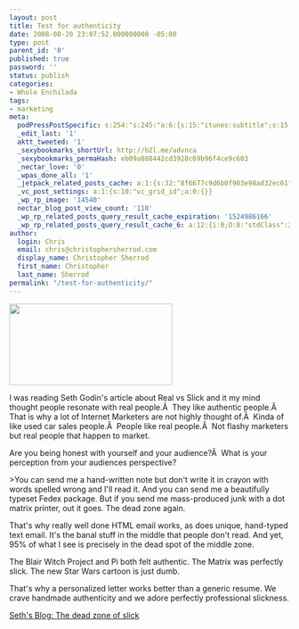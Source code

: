 ```yaml
---
layout: post
title: Test for authenticity
date: 2008-08-20 23:07:52.000000000 -05:00
type: post
parent_id: '0'
published: true
password: ''
status: publish
categories:
- Whole Enchilada
tags:
- marketing
meta:
  podPressPostSpecific: s:254:"s:245:"a:6:{s:15:"itunes:subtitle";s:15:"##PostExcerpt##";s:14:"itunes:summary";s:15:"##PostExcerpt##";s:15:"itunes:keywords";s:17:"##WordPressCats##";s:13:"itunes:author";s:10:"##Global##";s:15:"itunes:explicit";s:2:"No";s:12:"itunes:block";s:2:"No";}";";
  _edit_last: '1'
  aktt_tweeted: '1'
  _sexybookmarks_shortUrl: http://b2l.me/advnca
  _sexybookmarks_permaHash: eb09a088442cd3928c69b96f4ce9c603
  _nectar_love: '0'
  _wpas_done_all: '1'
  _jetpack_related_posts_cache: a:1:{s:32:"8f6677c9d6b0f903e98ad32ec61f8deb";a:2:{s:7:"expires";i:1490177115;s:7:"payload";a:3:{i:0;a:1:{s:2:"id";i:968;}i:1;a:1:{s:2:"id";i:1278;}i:2;a:1:{s:2:"id";i:4935;}}}}
  _vc_post_settings: a:1:{s:10:"vc_grid_id";a:0:{}}
  _wp_rp_image: '14540'
  nectar_blog_post_view_count: '110'
  _wp_rp_related_posts_query_result_cache_expiration: '1524986166'
  _wp_rp_related_posts_query_result_cache_6: a:12:{i:0;O:8:"stdClass":2:{s:7:"post_id";s:4:"1297";s:5:"score";s:17:"57.51418014432718";}i:1;O:8:"stdClass":2:{s:7:"post_id";s:3:"311";s:5:"score";s:16:"46.1994012741542";}i:2;O:8:"stdClass":2:{s:7:"post_id";s:4:"1778";s:5:"score";s:17:"42.16959523306129";}i:3;O:8:"stdClass":2:{s:7:"post_id";s:4:"1133";s:5:"score";s:17:"41.80495211944824";}i:4;O:8:"stdClass":2:{s:7:"post_id";s:4:"1157";s:5:"score";s:18:"39.972370655725065";}i:5;O:8:"stdClass":2:{s:7:"post_id";s:3:"836";s:5:"score";s:17:"39.19742756965783";}i:6;O:8:"stdClass":2:{s:7:"post_id";s:4:"1811";s:5:"score";s:16:"36.6355598786946";}i:7;O:8:"stdClass":2:{s:7:"post_id";s:4:"1540";s:5:"score";s:16:"36.6355598786946";}i:8;O:8:"stdClass":2:{s:7:"post_id";s:3:"731";s:5:"score";s:16:"36.6355598786946";}i:9;O:8:"stdClass":2:{s:7:"post_id";s:4:"4500";s:5:"score";s:17:"34.80297841497143";}i:10;O:8:"stdClass":2:{s:7:"post_id";s:4:"4935";s:5:"score";s:17:"34.43833530135838";}i:11;O:8:"stdClass":2:{s:7:"post_id";s:4:"4873";s:5:"score";s:17:"34.43833530135838";}}
author:
  login: Chris
  email: chris@christophersherrod.com
  display_name: Christopher Sherrod
  first_name: Christopher
  last_name: Sherrod
permalink: "/test-for-authenticity/"
---
```

<p><img class="alignright" src="{{ site.baseurl }}/posts/2008/08/twohumps2.png" alt="" width="293" height="146" /></p>
<p>I was reading Seth Godin's article about Real vs Slick and it my mind thought people resonate with real people.Â  They like authentic people.Â  That is why a lot of Internet Marketers are not highly thought of.Â  Kinda of like used car sales people.Â  People like real people.Â  Not flashy marketers but real people that happen to market.</p>
<p>Are you being honest with yourself and your audience?Â  What is your perception from your audiences perspective?</p>
>You can send me a hand-written note but don't write it in crayon with words spelled wrong and I'll read it. And you can send me a beautifully typeset Fedex package. But if you send me mass-produced junk with a dot matrix printer, out it goes. The dead zone again.</p>
<p>That's why really well done HTML email works, as does unique, hand-typed text email. It's the banal stuff in the middle that people don't read. And yet, 95% of what I see is precisely in the dead spot of the middle zone.</p>
<p>The Blair Witch Project and Pi both felt authentic. The Matrix was perfectly slick. The new Star Wars cartoon is just dumb.</p>
<p>That's why a personalized letter works better than a generic resume. We crave handmade authenticity and we adore perfectly professional slickness.</p></blockquote>
<p><a href="http://sethgodin.typepad.com/seths_blog/2008/08/the-dead-zone-o.html" rel="nofollow">Seth's Blog: The dead zone of slick</a></p>

